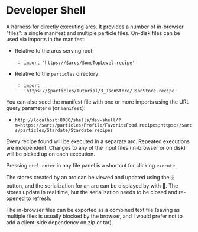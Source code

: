 # Developer Shell

A harness for directly executing arcs. It provides a number of in-browser "files": a single
manifest and multiple particle files. On-disk files can be used via imports in the manifest:

- Relative to the arcs serving root:
  - `import 'https://$arcs/SomeTopLevel.recipe'`

- Relative to the `particles` directory:
  - `import 'https://$particles/Tutorial/3_JsonStore/JsonStore.recipe'`

You can also seed the manifest file with one or more imports using the URL query parameter 
`m` (or `manifest`):

  - `http://localhost:8080/shells/dev-shell/?m=https://$arcs/particles/Profile/FavoriteFood.recipes;https://$arcs/particles/Stardate/Stardate.recipes`

Every recipe found will be executed in a separate arc. Repeated executions are independent.
Changes to any of the input files (in-browser or on disk) will be picked up on each execution.

Pressing `ctrl-enter` in any file panel is a shortcut for clicking `execute`.

The stores created by an arc can be viewed and updated using the 🗄 button, and the serialization
for an arc can be displayed by with 📄. The stores update in real time, but the serialization needs
to be closed and re-opened to refresh.

The in-browser files can be exported as a combined text file (saving as multiple files is usually
blocked by the browser, and I would prefer not to add a client-side dependency on zip or tar).
